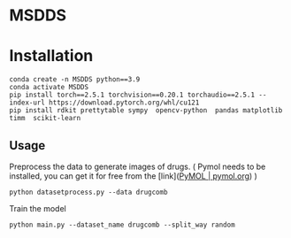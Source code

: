 # MSDDS
# Installation

```
conda create -n MSDDS python==3.9
conda activate MSDDS
pip install torch==2.5.1 torchvision==0.20.1 torchaudio==2.5.1 --index-url https://download.pytorch.org/whl/cu121
pip install rdkit prettytable sympy  opencv-python  pandas matplotlib timm  scikit-learn
```



## Usage

Preprocess the data to generate images of drugs. ( Pymol needs to be installed, you can get it for free from the [link]([PyMOL | pymol.org](https://pymol.org/)) )

`python datasetprocess.py --data drugcomb `

Train the model

`python main.py --dataset_name drugcomb --split_way random`